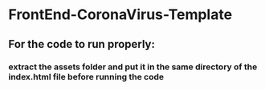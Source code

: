 # FrontEnd-CoronaVirus-Template
## For the code to run properly:
### extract the assets folder and put it in the same directory of the index.html file before running the code
